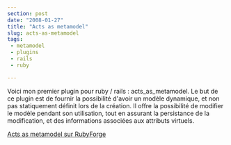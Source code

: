 ```yaml
---
section: post
date: "2008-01-27"
title: "Acts as metamodel"
slug: acts-as-metamodel
tags:
 - metamodel
 - plugins
 - rails
 - ruby

---
```



Voici mon premier plugin pour ruby / rails : acts_as_metamodel. Le but de ce plugin est de fournir la possibilité d'avoir un modèle dynamique, et non pas statiquement définit lors de la création.
Il offre la possibilité de modifier le modèle pendant son utilisation, tout en assurant la persistance de la modification, et des informations associées aux attributs virtuels.

[Acts as metamodel sur RubyForge](http://rubyforge.org/projects/aamm/)
